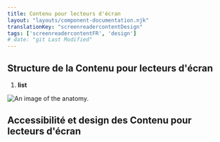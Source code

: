 ```yaml
---
title: Contenu pour lecteurs d'écran
layout: "layouts/component-documentation.njk"
translationKey: "screenreadercontentDesign"
tags: ['screenreadercontentFR', 'design']
# date: "git Last Modified"
---
```


## Structure de la Contenu pour lecteurs d'écran

<ol class="anatomy-list">
  <li><strong>list</strong></li>
</ol>

<img class="b-sm b-default p-400" src="/images/{local}/components/anatomy/gcds-screenreader-content-anatomy.svg" alt="An image of the anatomy." />

## Accessibilité et design des Contenu pour lecteurs d'écran
